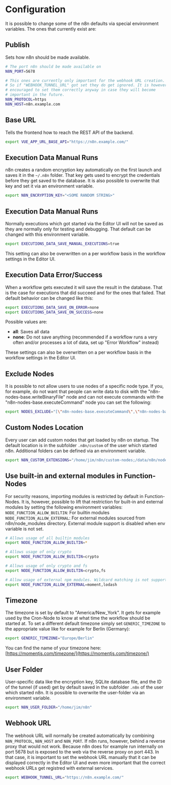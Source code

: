 

# Configuration

It is possible to change some of the n8n defaults via special environment variables.
The ones that currently exist are:


## Publish

Sets how n8n should be made available.

```bash
# The port n8n should be made available on
N8N_PORT=5678

# This ones are currently only important for the webhook URL creation.
# So if "WEBHOOK_TUNNEL_URL" got set they do get ignored. It is however
# encouraged to set them correctly anyway in case they will become
# important in the future.
N8N_PROTOCOL=https
N8N_HOST=n8n.example.com
```


## Base URL

Tells the frontend how to reach the REST API of the backend.

```bash
export VUE_APP_URL_BASE_API="https://n8n.example.com/"
```


## Execution Data Manual Runs

n8n creates a random encryption key automatically on the first launch and saves
it in the `~/.n8n` folder. That key gets used to encrypt the credentials before
they get saved to the database. It is also possible to overwrite that key and
set it via an environment variable.

```bash
export N8N_ENCRYPTION_KEY="<SOME RANDOM STRING>"
```


## Execution Data Manual Runs

Normally executions which got started via the Editor UI will not be saved as
they are normally only for testing and debugging. That default can be changed
with this environment variable.

```bash
export EXECUTIONS_DATA_SAVE_MANUAL_EXECUTIONS=true
```

This setting can also be overwritten on a per workflow basis in the workflow
settings in the Editor UI.


## Execution Data Error/Success

When a workflow gets executed it will save the result in the database. That is
the case for executions that did succeed and for the ones that failed. That
default behavior can be changed like this:

```bash
export EXECUTIONS_DATA_SAVE_ON_ERROR=none
export EXECUTIONS_DATA_SAVE_ON_SUCCESS=none
```

Possible values are:
 - **all**: Saves all data
 - **none**: Do not save anything (recommended if a workflow runs a very often and/or processes a lot of data, set up "Error Workflow" instead)

These settings can also be overwritten on a per workflow basis in the workflow
settings in the Editor UI.


## Exclude Nodes

It is possible to not allow users to use nodes of a specific node type. If you, for example,
do not want that people can write data to disk with the "n8n-nodes-base.writeBinaryFile"
node and can not execute commands with the "n8n-nodes-base.executeCommand" node you can
set the following:

```bash
export NODES_EXCLUDE="[\"n8n-nodes-base.executeCommand\",\"n8n-nodes-base.writeBinaryFile\"]"
```


## Custom Nodes Location

Every user can add custom nodes that get loaded by n8n on startup. The default
location is in the subfolder `.n8n/custom` of the user which started n8n.
Additional folders can be defined via an environment variable.

```bash
export N8N_CUSTOM_EXTENSIONS="/home/jim/n8n/custom-nodes;/data/n8n/nodes"
```


## Use built-in and external modules in Function-Nodes

For security reasons, importing modules is restricted by default in Function-Nodes.
It is, however, possible to lift that restriction for built-in and external modules by
setting the following environment variables:
`NODE_FUNCTION_ALLOW_BUILTIN`: For builtin modules
`NODE_FUNCTION_ALLOW_EXTERNAL`: For external modules sourced from n8n/node_modules directory. External module support is disabled when env variable is not set.

```bash
# Allows usage of all builtin modules
export NODE_FUNCTION_ALLOW_BUILTIN=*

# Allows usage of only crypto
export NODE_FUNCTION_ALLOW_BUILTIN=crypto

# Allows usage of only crypto and fs
export NODE_FUNCTION_ALLOW_BUILTIN=crypto,fs

# Allow usage of external npm modules. Wildcard matching is not supported.
export NODE_FUNCTION_ALLOW_EXTERNAL=moment,lodash
```


## Timezone

The timezone is set by default to "America/New_York". It gets for example used by the
Cron-Node to know at what time the workflow should be started at. To set a different
default timezone simply set `GENERIC_TIMEZONE` to the appropriate value like for example
for Berlin (Germany):

```bash
export GENERIC_TIMEZONE="Europe/Berlin"
```

You can find the name of your timezone here:
[https://momentjs.com/timezone/](https://momentjs.com/timezone/)


## User Folder

User-specific data like the encryption key, SQLite database file, and
the ID of the tunnel (if used) get by default saved in the subfolder
`.n8n` of the user which started n8n. It is possible to overwrite the
user-folder via an environment variable.

```bash
export N8N_USER_FOLDER="/home/jim/n8n"
```


## Webhook URL

The webhook URL will normally be created automatically by combining
`N8N_PROTOCOL`, `N8N_HOST` and `N8N_PORT`. If n8n runs, however, behind a
reverse proxy that would not work. Because n8n does for example run internally
on port 5678 but is exposed to the web via the reverse proxy on port 443. In
that case, it is important to set the webhook URL manually that it can be
displayed correctly in the Editor UI and even more important that the correct
webhook URLs get registred with external services.

```bash
export WEBHOOK_TUNNEL_URL="https://n8n.example.com/"
```

